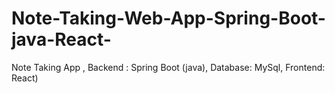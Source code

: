 # Note-Taking-Web-App-Spring-Boot-java-React-
Note Taking App , Backend : Spring Boot (java), Database: MySql, Frontend: React)
